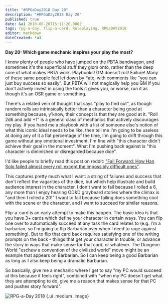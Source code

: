 ```yaml
---
title: "#RPGaDay2018 Day 20"
description: "#RPGaDay2018 Day 20"
published: true
date: &a1 2018-08-20T15:11:20.000Z
tags: rpg-a-day, flip-a-card, Roleplaying, RPGaDAY2018
editor: markdown
dateCreated: *a1
---
```


**Day 20: Which game mechanic inspires your play the most?**

I know plenty of people who have jumped on the PBTA bandwagon, and sometimes it's the superficial stuff they glom onto, rather than the deep core of what makes PBTA work. Playbooks! GM doesn't roll! Failure! Many of these same people feel let down by Fate, with comments like "you can just buy success so easily". But PBTA will not magically help you GM if you don't actively invest in using the tools it gives you, or worse, run it as though it's an OSR game or something.

<!-- more -->

There's a related vein of thought that says "play to find out", as though random rolls are intrinsically better than a character being good at something because, y'know, their concept is that they are good at it. "Roll 2d6 and add +1" is a general class of mechanics that actively discourages my play. If you hand me a playbook with a list of someone else's notion of what this iconic ideal needs to be like, then tell me I'm going to be useless at doing any of it a flat percentage of the time, I'm going to drift through this game without any emotional investment. I'm fine with "this character didn't achieve their goal in the moment". What I'm pushing back against is "this character is diminished or disregarded because dice".

I'd like people to briefly read this post on reddit: ["Fail Forward: How Han Solo failed almost every roll except the impossibly difficult ones"](https://www.reddit.com/r/rpg/comments/3ysh48/fail_forward_how_han_solo_failed_almost_every/).

This captures pretty much what I want: a string of failures and success that don't reflect the vagarities of the dice, but which help illustrate and build audience interest in the character. I don't want to fail because I rolled a 6, any more than I enjoy hearing OD&D graybeard stories where the climax is "and then I rolled a 20!" I want to fail because failing does something cool with the scene or the character, and I want to succeed for similar reasons.

Flip-a-card is an early attempt to make this happen. The basic idea is that you have 3+ cards which define your character in certain ways. You can flip one over to automatically succeed at any task the card relates to (e.g. I'm a barbarian, so I'm going to flip Barbarian over when I need to rage against something). But to flip that card back requires satisfying one of the writing prompts on the back - things that get your character in trouble, or advance the story in ways that make sense for that card, or whatever. The Dungeon World "eschew a convention of the civilized world" move might be an example that appears on Barbarian. So I can keep being a good Barbarian as long as I also keep being a dramatic Barbarian.

So basically, give me a mechanic where I get to say "my PC would succeed at this because it feels right", combined with "when my PC doesn't get what they are attempting to do, give me a reason that makes sense for that PC and pushes story forward".

![RPG-a-Day 2018](/assets/rpg/RPG-a-Day%202018.jpg) {.ui .medium .image}